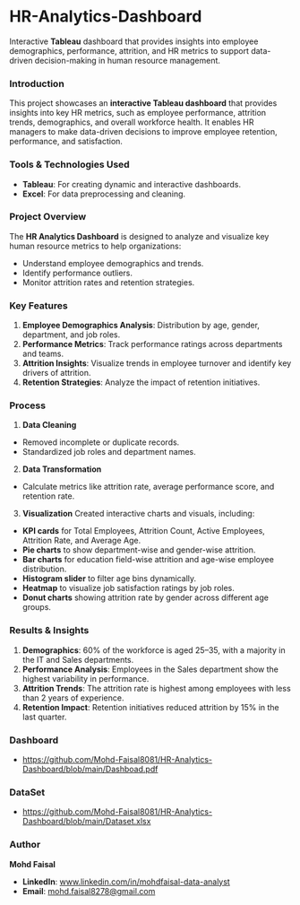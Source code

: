 # HR-Analytics-Dashboard
Interactive **Tableau** dashboard that provides insights into employee demographics, performance, attrition, and HR metrics to support data-driven decision-making in human resource management.

### **Introduction** 
This project showcases an **interactive Tableau dashboard** that provides insights into key HR metrics, such as employee performance, attrition trends, demographics, and overall workforce health. It enables HR managers to make data-driven decisions to improve employee retention, performance, and satisfaction. 

### **Tools & Technologies Used** 
- **Tableau**: For creating dynamic and interactive dashboards. 
- **Excel**: For data preprocessing and cleaning. 

### **Project Overview** 
The **HR Analytics Dashboard** is designed to analyze and visualize key human resource metrics to help organizations: 
- Understand employee demographics and trends. 
- Identify performance outliers. 
- Monitor attrition rates and retention strategies. 

### **Key Features** 
1. **Employee Demographics Analysis**: Distribution by age, gender, department, and job roles. 
2. **Performance Metrics**: Track performance ratings across departments and teams. 
3. **Attrition Insights**: Visualize trends in employee turnover and identify key drivers of attrition. 
4. **Retention Strategies**: Analyze the impact of retention initiatives. 

### **Process** 
1. **Data Cleaning** 
- Removed incomplete or duplicate records. 
- Standardized job roles and department names. 

2. **Data Transformation** 
- Calculate metrics like attrition rate, average performance score, and retention rate. 

3. **Visualization** 
Created interactive charts and visuals, including:  
- **KPI cards** for Total Employees, Attrition Count, Active Employees, Attrition Rate, and Average Age.
- **Pie charts** to show department-wise and gender-wise attrition.
- **Bar charts** for education field-wise attrition and age-wise employee distribution.
- **Histogram slider** to filter age bins dynamically.
- **Heatmap** to visualize job satisfaction ratings by job roles.
- **Donut charts** showing attrition rate by gender across different age groups.

### **Results & Insights** 
1. **Demographics**: 60% of the workforce is aged 25–35, with a majority in the IT and Sales departments. 
2. **Performance Analysis**: Employees in the Sales department show the highest variability in performance. 
3. **Attrition Trends**: The attrition rate is highest among employees with less than 2 years of experience. 
4. **Retention Impact**: Retention initiatives reduced attrition by 15% in the last quarter. 

### **Dashboard**
- https://github.com/Mohd-Faisal8081/HR-Analytics-Dashboard/blob/main/Dashboad.pdf

### **DataSet**
- https://github.com/Mohd-Faisal8081/HR-Analytics-Dashboard/blob/main/Dataset.xlsx

### **Author** 
**Mohd Faisal**
- **LinkedIn**: www.linkedin.com/in/mohdfaisal-data-analyst
- **Email**: mohd.faisal8278@gmail.com
